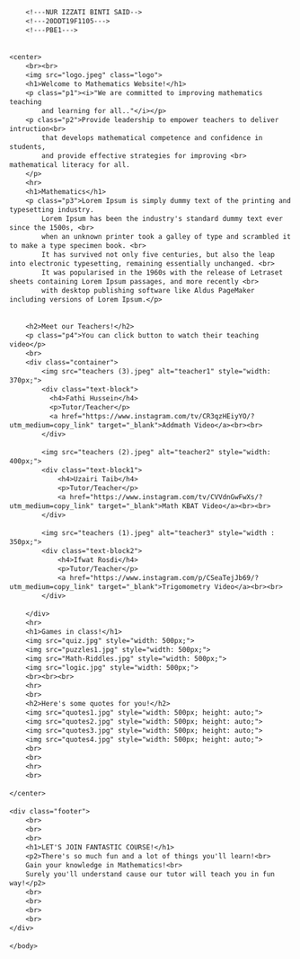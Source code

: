 <!DOCTYPE html>
<html>
    <head>
        <title>Mathematics</title>
        <link rel="stylesheet" href="style.css ">
    </head>
    <body background="background1.jpg">

        <!---NUR IZZATI BINTI SAID-->
        <!---20DDT19F1105--->
        <!---PBE1--->

        
    <center>
        <br><br>
        <img src="logo.jpeg" class="logo">
        <h1>Welcome to Mathematics Website!</h1>
        <p class="p1"><i>"We are committed to improving mathematics teaching 
            and learning for all.."</i></p>
        <p class="p2">Provide leadership to empower teachers to deliver intruction<br>
            that develops mathematical competence and confidence in students,
            and provide effective strategies for improving <br> mathematical literacy for all.
        </p>
        <hr>
        <h1>Mathematics</h1>
        <p class="p3">Lorem Ipsum is simply dummy text of the printing and typesetting industry. 
            Lorem Ipsum has been the industry's standard dummy text ever since the 1500s, <br>
            when an unknown printer took a galley of type and scrambled it to make a type specimen book. <br>
            It has survived not only five centuries, but also the leap into electronic typesetting, remaining essentially unchanged. <br>
            It was popularised in the 1960s with the release of Letraset sheets containing Lorem Ipsum passages, and more recently <br>
            with desktop publishing software like Aldus PageMaker including versions of Lorem Ipsum.</p>
            

        <h2>Meet our Teachers!</h2>
        <p class="p4">You can click button to watch their teaching video</p>
        <br>
        <div class="container">
            <img src="teachers (3).jpeg" alt="teacher1" style="width: 370px;">
            <div class="text-block">
              <h4>Fathi Hussein</h4>
              <p>Tutor/Teacher</p>
              <a href="https://www.instagram.com/tv/CR3qzHEiyYO/?utm_medium=copy_link" target="_blank">Addmath Video</a><br><br>
            </div>

            <img src="teachers (2).jpeg" alt="teacher2" style="width: 400px;">
            <div class="text-block1">
                <h4>Uzairi Taib</h4>
                <p>Tutor/Teacher</p>
                <a href="https://www.instagram.com/tv/CVVdnGwFwXs/?utm_medium=copy_link" target="_blank">Math KBAT Video</a><br><br>
            </div>

            <img src="teachers (1).jpeg" alt="teacher3" style="width : 350px;">
            <div class="text-block2">
                <h4>Ifwat Rosdi</h4>
                <p>Tutor/Teacher</p>
                <a href="https://www.instagram.com/p/CSeaTejJb69/?utm_medium=copy_link" target="_blank">Trigomometry Video</a><br><br>
            </div>

        </div>
        <hr>
        <h1>Games in class!</h1>
        <img src="quiz.jpg" style="width: 500px;">
        <img src="puzzles1.jpg" style="width: 500px;">
        <img src="Math-Riddles.jpg" style="width: 500px;">
        <img src="logic.jpg" style="width: 500px;">
        <br><br><br>
        <hr>
        <br>
        <h2>Here's some quotes for you!</h2>
        <img src="quotes1.jpg" style="width: 500px; height: auto;">
        <img src="quotes2.jpg" style="width: 500px; height: auto;">
        <img src="quotes3.jpg" style="width: 500px; height: auto;">
        <img src="quotes4.jpg" style="width: 500px; height: auto;">
        <br>
        <br>
        <hr>
        <br>

    </center>

    <div class="footer">
        <br>
        <br>
        <br>
        <h1>LET'S JOIN FANTASTIC COURSE!</h1>
        <p2>There's so much fun and a lot of things you'll learn!<br>
        Gain your knowledge in Mathematics!<br>
        Surely you'll understand cause our tutor will teach you in fun way!</p2>
        <br>
        <br>
        <br>
        <br>
    </div>
        
    </body>
</html>
